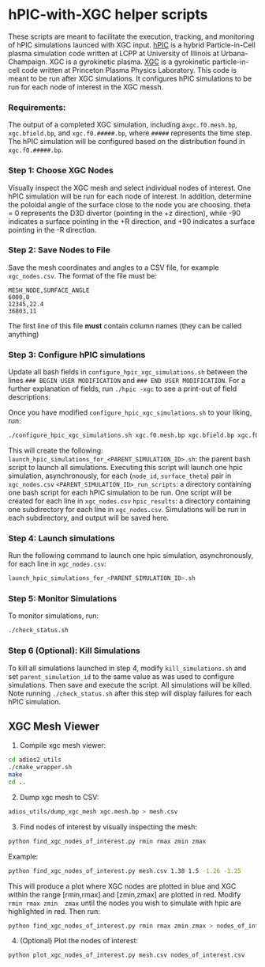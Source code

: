 # hPIC-with-XGC helper scripts

These scripts are meant to facilitate the execution, tracking, and monitoring of hPIC simulations launced with XGC input. 
[hPIC](https://www.sciencedirect.com/science/article/abs/pii/S0010465518301012?via%3Dihub) is a hybrid Particle-in-Cell plasma simulation code written at LCPP at University of Illinois at Urbana-Champaign. XGC is a gyrokinetic plasma. [XGC](https://hbps.pppl.gov/computing/xgc-1) is a gyrokinetic particle-in-cell code written at Princeton Plasma Physics Laboratory. This code is meant to be run after XGC simulations. It configures hPIC simulations to be run for each node of interest in the XGC messh.

### Requirements:
The output of a completed XGC simulation, including a`xgc.f0.mesh.bp`, `xgc.bfield.bp`, and `xgc.f0.#####.bp`, where `#####` represents the time step. The hPIC simulation will be configured based on the distribution found in `xgc.f0.#####.bp`.

### Step 1: Choose XGC Nodes
Visually inspect the XGC mesh and select individual nodes of interest. One hPIC simulation will be run for each node of interest. In addition, determine the poloidal angle of the surface close to the node you are choosing. theta = 0 represents the D3D divertor (pointing in the +z direction), while -90 indicates a surface pointing in the +R direction, and +90 indicates a surface pointing in the -R direction.

### Step 2: Save Nodes to File
Save the mesh coordinates and angles to a CSV file, for example `xgc_nodes.csv`. The format of the file must be:
```
MESH_NODE,SURFACE_ANGLE
6000,0
12345,22.4
36803,11
```

The first line of this file **must** contain column names (they can be called anything)

### Step 3: Configure hPIC simulations
Update all bash fields in `configure_hpic_xgc_simulations.sh` between the lines `### BEGIN USER MODIFICATION` and `### END USER MODIFICATION`. For a further
explanation of fields, run `./hpic -xgc` to see a print-out of field descriptions.

Once you have modified `configure_hpic_xgc_simulations.sh` to your liking, run:
```bash
./configure_hpic_xgc_simulations.sh xgc.f0.mesh.bp xgc.bfield.bp xgc.f0.#####.bp xgc_nodes.csv 
```

This will create the following:
`launch_hpic_simulations_for_<PARENT_SIMULATION_ID>.sh`: the parent bash script to launch all simulations. Executing this script will launch one hpic simulation, asynchronously, for each (`node_id`, `surface_theta`) pair in `xgc_nodes.csv`
`<PARENT_SIMULATION_ID>_run_scripts`: a directory containing one bash script for each hPIC simulation to be run. One script will be created for each line in `xgc_nodes.csv`
`hpic_results`: a directory containing one subdirectory for each line in `xgc_nodes.csv`. Simulations will be run in each subdirectory, and output will be saved here.

### Step 4: Launch simulations
Run the following command to launch one hpic simulation, asynchronously, for each line in `xgc_nodes.csv`:
```bash
launch_hpic_simulations_for_<PARENT_SIMULATION_ID>.sh
```

### Step 5: Monitor Simulations
To monitor simulations, run:
```bash
./check_status.sh
```

### Step 6 (Optional): Kill Simulations
To kill all simulations launched in step 4, modify `kill_simulations.sh` and set `parent_simulation_id` to the same value as was used to configure simulations. Then save and execute the script. All simulations will be killed. Note running `./check_status.sh` after this step will display failures for each hPIC simulation.


## XGC Mesh Viewer

1. Compile xgc mesh viewer:
```bash
cd adios2_utils
./cmake_wrapper.sh
make
cd ..
```

2. Dump xgc mesh to CSV:
```bash
adios_utils/dump_xgc_mesh xgc.mesh.bp > mesh.csv
```

3. Find nodes of interest by visually inspecting the mesh:
```bash
python find_xgc_nodes_of_interest.py rmin rmax zmin zmax
```

Example:
```bash
python find_xgc_nodes_of_interest.py mesh.csv 1.38 1.5 -1.26 -1.25
```

This will produce a plot where XGC nodes  are plotted in blue and XGC within the range
[rmin,rmax] and [zmin,zmax] are plotted in red. Modify `rmin rmax zmin  zmax` until the
nodes you wish to simulate with hpic are highlighted in red. Then run:

```bash
python find_xgc_nodes_of_interest.py rmin rmax zmin zmax > nodes_of_interest.csv
```

4. (Optional) Plot the nodes of interest:
```bash
python plot_xgc_nodes_of_interest.py mesh.csv nodes_of_interest.csv
```
